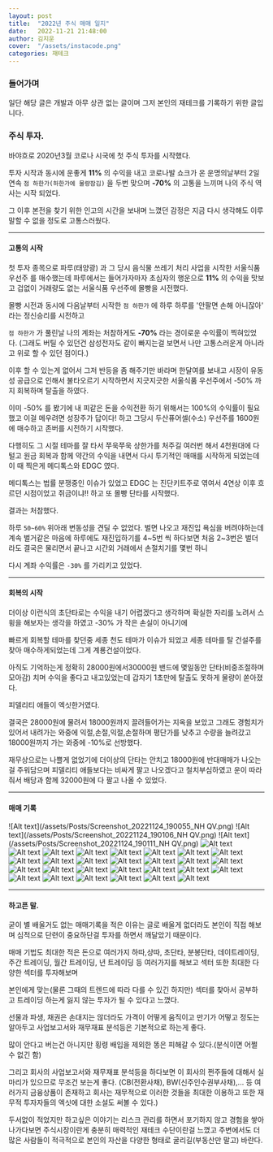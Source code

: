 ```yaml
---
layout: post
title:  "2022년 주식 매매 일지"
date:   2022-11-21 21:48:00
author: 김지운
cover:  "/assets/instacode.png"
categories: 재테크
---
```


### 들어가며

일단 해당 글은 개발과 아무 상관 없는 글이며 그저 본인의 재테크를 기록하기 위한 글입니다.

### 주식 투자.

바야흐로 2020년3월 코로나 시국에 첫 주식 투자를 시작했다.

투자 시작과 동시에 운좋게 **11%** 의 수익을 내고 코로나발 쇼크가 온 운명의날부터 2일 연속 `점 하한가(하한가에 물량잠김)` 을 두번 맞으며 **-70%** 의 고통을 느끼며 나의 주식 역사는 시작 되었다.

그 이후 본전을 찾기 위한 인고의 시간을 보내며 느꼈던 감정은 지금 다시 생각해도 이루 말할 수 없을 정도로 고통스러웠다.

----
#### 고통의 시작

첫 투자 종목으로 파루(태양광) 과 그 당시 음식물 쓰레기 처리 사업을 시작한 서울식품 우선주 를 매수했는데 파루에서는 들어가자마자 초심자의 행운으로 **11%** 의 수익을 맛보고 겁없이 거래량도 없는 서울식품 우선주에 몰빵을 시전했다.

몰빵 시전과 동시에 다음날부터 시작한 `점 하한가` 에 하루 하루를 '안팔면 손해 아니잖아' 라는 정신승리를 시전하고

`점 하한가` 가 풀린날 나의 계좌는 처참하게도 **-70%** 라는 경이로운 수익률이 찍혀있었다. (그래도 버틸 수 있던건 삼성전자도 같이 빠지는걸 보면서 나만 고통스러운게 아니라고 위로 할 수 있던 점이다.)

이후 할 수 있는게 없어서 그저 반등을 좀 해주기만 바라며 한달여를 보내고 시장이 유동성 공급으로 인해서 불타오르기 시작하면서 지긋지긋한 서울식품 우선주에서 -50% 까지 회복하며 탈출을 하였다.

이미 -50% 를 봤기에 내 피같은 돈을 수익전환 하기 위해서는 100%의 수익률이 필요했고 이걸 메우려면 성장주가 답이다! 하고 그당시 두산퓨어셀(수소) 우선주를 1600원에 매수하고 존버를 시전하기 시작했다.

다행히도 그 시절 테마를 잘 타서 쭈욱쭈욱 상한가를 처주길 여러번 해서 4천원대에 다 털고 원금 회복과 함께 약간의 수익을 내면서 다시 투기적인 매매를 시작하게 되었는데 이 때 찍은게 메디톡스와 EDGC 였다.

메디톡스는 법률 분쟁중인 이슈가 있었고 EDGC 는 진단키트주로 엮여서 4연상 이후 흐르던 시점이었고 쥐금이냐!! 하고 또 몰빵 단타를 시작했다.

결과는 처참했다.

하루 `50~60%` 위아래 변동성을 견딜 수 없었다. 벌면 나오고 재진입 욕심을 버려야하는데 계속 벌거같은 마음에 하루에도 재진입하기를 4~5번 씩 하다보면 처음 2~3번은 벌더라도 결국은 물리면서 끝나고 시간외 거래에서 손절치기를 몇번 하니

다시 계좌 수익률은 `-30%` 를 가리키고 있었다.

----
#### 회복의 시작

더이상 이런식의 초단타로는 수익을 내기 어렵겠다고 생각하며 확실한 자리를 노려서 스윙을 해보자는 생각을 하였고 -30% 가 작은 손실이 아니기에

빠르게 회복할 테마를 찾던중 세종 천도 테마가 이슈가 되었고 세종 테마를 탈 건설주를 찾아 매수하게되었는데 그게 계룡건설이었다.

아직도 기억하는게 정확히 28000원에서30000원 밴드에 몇일동안 단타(비중조절하며 모아감) 치며 수익을 좋다고 내고있었는데 갑자기 1초만에 탈출도 못하게 물량이 쏟아졌다.

피델리티 애들이 엑싯한거였다.

결국은 28000원에 물려서 18000원까지 끌려들어가는 지옥을 보았고 그래도 경험치가 있어서 내려가는 와중에 익절,손절,익절,손절하며 평단가를 낮추고 수량을 늘려갔고 18000원까지 가는 와중에 -10%로 선방했다.

재무상으로는 나쁠게 없었기에 더이상의 단타는 안치고 18000원에 반대매매가 나오는걸 주워담으며 피델리티 애들보다는 비싸게 팔고 나오겠다고 철치부심하였고 운이 따라줘서 배당과 함께 32000원에 다 팔고 나올 수 있었다.

----
#### 매매 기록
![Alt text](/assets/Posts/Screenshot_20221124_190055_NH QV.png)
![Alt text](/assets/Posts/Screenshot_20221124_190106_NH QV.png)
![Alt text](/assets/Posts/Screenshot_20221124_190111_NH QV.png)
![Alt text](/assets/Posts/Screenshot_20221124_190328_M-able.png)
![Alt text](/assets/Posts/Screenshot_20221124_190344_M-able.png)
![Alt text](/assets/Posts/Screenshot_20221124_190417_M-able.png)
![Alt text](/assets/Posts/Screenshot_20221124_190454_M-able.png)
![Alt text](/assets/Posts/Screenshot_20221124_190527_M-able.png)
![Alt text](/assets/Posts/Screenshot_20221124_190547_M-able.png)
![Alt text](/assets/Posts/Screenshot_20221124_190613_M-able.png)
![Alt text](/assets/Posts/Screenshot_20221124_190623_M-able.png)
![Alt text](/assets/Posts/Screenshot_20221124_190643_M-able.png)
![Alt text](/assets/Posts/Screenshot_20221124_190715_M-able.png)
![Alt text](/assets/Posts/Screenshot_20221124_190724_M-able.png)
![Alt text](/assets/Posts/Screenshot_20221124_190737_M-able.png)
![Alt text](/assets/Posts/Screenshot_20221124_190806_M-able.png)
![Alt text](/assets/Posts/Screenshot_20221124_190822_M-able.png)
![Alt text](/assets/Posts/Screenshot_20221124_190847_M-able.png)
![Alt text](/assets/Posts/Screenshot_20221124_190928_M-able.png)
![Alt text](/assets/Posts/Screenshot_20221124_190935_M-able.png)
![Alt text](/assets/Posts/Screenshot_20221124_190957_M-able.png)
![Alt text](/assets/Posts/Screenshot_20221124_191011_M-able.png)
![Alt text](/assets/Posts/Screenshot_20221124_191018_M-able.png)
![Alt text](/assets/Posts/Screenshot_20221124_191023_M-able.png)
![Alt text](/assets/Posts/Screenshot_20221124_191110_M-able.png)
![Alt text](/assets/Posts/Screenshot_20221124_191133_M-able.png)
![Alt text](/assets/Posts/Screenshot_20221124_191418.png)
![Alt text](/assets/Posts/Screenshot_20221124_191437.png)
![Alt text](/assets/Posts/Screenshot_20221124_191448.png)
![Alt text](/assets/Posts/Screenshot_20221124_191454.png)
![Alt text](/assets/Posts/Screenshot_20221124_191500.png)

----
#### 하고픈 말.

굳이 별 배울거도 없는 매매기록을 적은 이유는 글로 배울게 없더라도 본인이 직접 해보며 심적으로 단련이 중요하단걸 투자를 하면서 깨달았기 때문이다.

매매 기법도 최대한 적은 돈으로 여러가지 하따,상따, 초단타, 분봉단타, 데이트레이딩, 주간 트레이딩, 월간 트레이딩, 년 트레이딩 등 여러가지를 해보고 섹터 또한 최대한 다양한 섹터를 투자해보며

본인에게 맞는(물론 그때의 트렌드에 따라 다를 수 있긴 하지만) 섹터를 찾아서 공부하고 트레이딩 하는게 잃지 않는 투자가 될 수 있다고 느꼈다.

선물과 파생, 채권은 손대지는 않더라도 가격이 어떻게 움직이고 만기가 어떻고 정도는 알아두고 사업보고서와 재무재표 분석등은 기본적으로 하는게 좋다.

많이 안다고 버는건 아니지만 횡령 배입을 제외한 똥은 피해갈 수 있다.(분식이면 어쩔 수 없긴 함)

그리고 회사의 사업보고서와 재무재표 분석등을 하다보면 이 회사의 쩐주들에 대해서 실마리가 있으므로 무조건 보는게 좋다. (CB(전환사채), BW(신주인수권부사채),... 등 여러가지 금융상품이 존재하고 회사는 재무적으로 이러한 것들을 최대한 이용하고 또한 재무적 투자자들의 엑싯에 대한 소설도 써볼 수 있다.)

두서없이 적었지만 하고싶은 이야기는 리스크 관리를 하면서 포기하지 않고 경험을 쌓아나가다보면 주식시장이란게 충분히 매력적인 재테크 수단이란걸 느꼈고 주변에서도 더 많은 사람들이 적극적으로 본인의 자산을 다양한 형태로 굴리길(부동산만 말고) 바란다.

